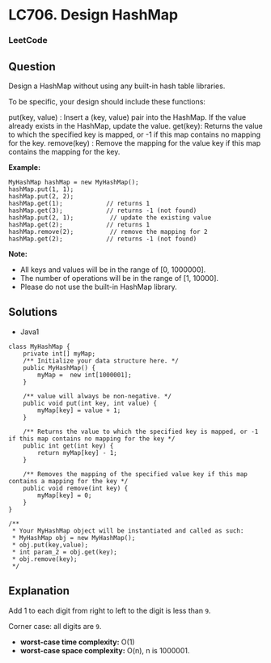 # LC706. Design HashMap

### LeetCode

## Question

Design a HashMap without using any built-in hash table libraries.

To be specific, your design should include these functions:

put(key, value) : Insert a (key, value) pair into the HashMap. If the value already exists in the HashMap, update the value.
get(key): Returns the value to which the specified key is mapped, or -1 if this map contains no mapping for the key.
remove(key) : Remove the mapping for the value key if this map contains the mapping for the key.

**Example:**
```
MyHashMap hashMap = new MyHashMap();
hashMap.put(1, 1);          
hashMap.put(2, 2);         
hashMap.get(1);            // returns 1
hashMap.get(3);            // returns -1 (not found)
hashMap.put(2, 1);          // update the existing value
hashMap.get(2);            // returns 1 
hashMap.remove(2);          // remove the mapping for 2
hashMap.get(2);            // returns -1 (not found) 
```

**Note:**

* All keys and values will be in the range of [0, 1000000].
* The number of operations will be in the range of [1, 10000].
* Please do not use the built-in HashMap library.

## Solutions

* Java1
```
class MyHashMap {
    private int[] myMap;
    /** Initialize your data structure here. */
    public MyHashMap() {
        myMap =  new int[1000001];
    }
    
    /** value will always be non-negative. */
    public void put(int key, int value) {
        myMap[key] = value + 1;
    }
    
    /** Returns the value to which the specified key is mapped, or -1 if this map contains no mapping for the key */
    public int get(int key) {
        return myMap[key] - 1;
    }
    
    /** Removes the mapping of the specified value key if this map contains a mapping for the key */
    public void remove(int key) {
        myMap[key] = 0;
    }
}

/**
 * Your MyHashMap object will be instantiated and called as such:
 * MyHashMap obj = new MyHashMap();
 * obj.put(key,value);
 * int param_2 = obj.get(key);
 * obj.remove(key);
 */
```

## Explanation

Add 1 to each digit from right to left to the digit is less than `9`.

Corner case: all digits are `9`.

* **worst-case time complexity:** O(1)
* **worst-case space complexity:** O(n), n is 1000001.
